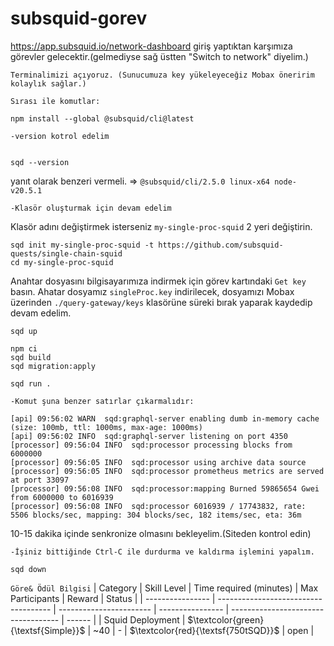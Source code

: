 # subsquid-gorev

https://app.subsquid.io/network-dashboard giriş yaptıktan karşımıza görevler gelecektir.(gelmediyse sağ üstten "Switch to network" diyelim.)


`Terminalimizi açıyoruz. (Sunucumuza key yükeleyeceğiz Mobax öneririm kolaylık sağlar.)`

`Sırası ile komutlar:`

```console
npm install --global @subsquid/cli@latest

```

`-version kotrol edelim `
```console

sqd --version
```

yanıt olarak benzeri vermeli. => `@subsquid/cli/2.5.0 linux-x64 node-v20.5.1`




`-Klasör oluşturmak için devam edelim`

Klasör adını değiştirmek isterseniz `my-single-proc-squid`  2 yeri değiştirin.
```console
sqd init my-single-proc-squid -t https://github.com/subsquid-quests/single-chain-squid
cd my-single-proc-squid
```

Anahtar dosyasını bilgisayarımıza indirmek için görev kartındaki `Get key` basın. Ahatar dosyamız `singleProc.key` indirilecek, dosyamızı Mobax üzerinden `./query-gateway/keys` klasörüne süreki bırak yaparak kaydedip devam edelim. 

```console
sqd up

npm ci
sqd build
sqd migration:apply

sqd run .
```
`-Komut şuna benzer satırlar çıkarmalıdır:`

```console
[api] 09:56:02 WARN  sqd:graphql-server enabling dumb in-memory cache (size: 100mb, ttl: 1000ms, max-age: 1000ms)
[api] 09:56:02 INFO  sqd:graphql-server listening on port 4350
[processor] 09:56:04 INFO  sqd:processor processing blocks from 6000000
[processor] 09:56:05 INFO  sqd:processor using archive data source
[processor] 09:56:05 INFO  sqd:processor prometheus metrics are served at port 33097
[processor] 09:56:08 INFO  sqd:processor:mapping Burned 59865654 Gwei from 6000000 to 6016939
[processor] 09:56:08 INFO  sqd:processor 6016939 / 17743832, rate: 5506 blocks/sec, mapping: 304 blocks/sec, 182 items/sec, eta: 36m
```

10-15 dakika içinde senkronize olmasını bekleyelim.(Siteden kontrol edin) 

`-İşiniz bittiğinde Ctrl-C ile durdurma ve kaldırma işlemini yapalım.`
```console
sqd down

```

`Göre& Ödül Bilgisi`
| Category         | Skill Level                          | Time required (minutes) | Max Participants | Reward                              | Status |
| ---------------- | ------------------------------------ | ----------------------- | ---------------- | ----------------------------------- | ------ |
| Squid Deployment | $\textcolor{green}{\textsf{Simple}}$ | ~40                     | -                | $\textcolor{red}{\textsf{750tSQD}}$ | open   |
